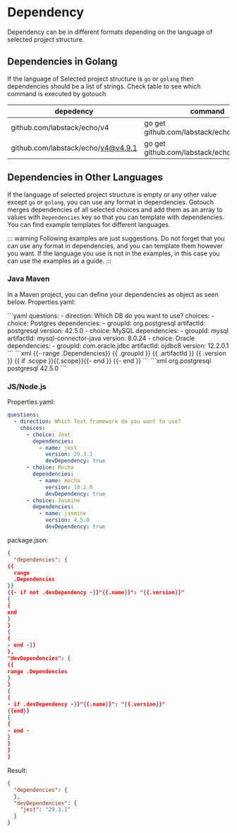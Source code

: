 # Dependency

Dependency can be in different formats depending on the language of selected project structure.

## Dependencies in Golang

If the language of Selected project structure is `go` or `golang` then dependencies should be a list of strings. Check
table to see which command is executed by gotouch

| depedency                          | command                                   |   
|------------------------------------|-------------------------------------------|
| github.com/labstack/echo/v4        | go get github.com/labstack/echo/v4@latest |   
| github.com/labstack/echo/v4@v4.9.1 | go get github.com/labstack/echo/v4@v4.9.1 |

## Dependencies in Other Languages

If the language of selected project structure is empty or any other value except `go` or `golang`, you can use any
format in dependencies. Gotouch merges dependencies of all selected choices and add them as an array to values
with `Dependencies` key so that
you can template with dependencies. You can find example templates for different languages.

::: warning
Following examples are just suggestions. Do not forget that you can use any format in dependencies, and you can template
them however you want. If the language you use is not in the examples, in this case you can use the examples as a guide.
:::

### Java Maven

In a Maven project, you can define your dependencies as object as seen below.
Properties.yaml:

<code-group>
<code-block title="Values">
```yaml
questions:
  - direction: Which DB do you want to use?
    choices:
      - choice: Postgres
        dependencies:
          - groupId: org.postgresql
            artifactId: postgresql
            version: 42.5.0
      - choice: MySQL
        dependencies:
          - groupId: mysql
            artifactId: mysql-connector-java
            version: 8.0.24
      - choice: Oracle
        dependencies:
          - groupId: com.oracle.jdbc
            artifactId: ojdbc8
            version: 12.2.0.1
```
</code-block>

<code-block title="pom.xml">
```xml

<dependencies>
    {{- range .Dependencies}}
    <dependency>
        <groupId>{{ .groupId }}</groupId>
        <artifactId>{{ .artifactId }}</artifactId>
        <version>{{ .version }}</version>
        {{ if .scope }}<scope>{{.scope}}</scope>{{- end }}
    </dependency>
    {{- end }}
</dependencies>
```
</code-block>

<code-block title="Result">
```xml

<dependencies>
    <dependency>
        <groupId>org.postgresql</groupId>
        <artifactId>postgresql</artifactId>
        <version>42.5.0</version>
    </dependency>
</dependencies>
```
</code-block>
</code-group>

### JS/Node.js

Properties.yaml:

```yaml
questions:
  - direction: Which Test framework do you want to use?
    choices:
      - choice: Jest
        dependencies:
          - name: jest
            version: 29.3.1
            devDependency: true
      - choice: Mocha
        dependencies:
          - name: mocha
            version: 10.2.0
            devDependency: true
      - choice: Jasmine
        dependencies:
          - name: jasmine
            version: 4.5.0
            devDependency: true
```

package.json:

```json
{
  "dependencies": {
{{
  range
  .Dependencies
}}
{{- if not .devDependency -}}"{{.name}}": "{{.version}}"
{
{
end
}
}
{
{
- end -}}
},
"devDependencies": {
{{
range .Dependencies
}
}
{
{
- if .devDependency -}}"{{.name}}": "{{.version}}"
{{end}}
{
{
- end -
}
}
}
}
```

Result:

```json
{
  "dependencies": {
  },
  "devDependencies": {
    "jest": "29.3.1"
  }
}
```